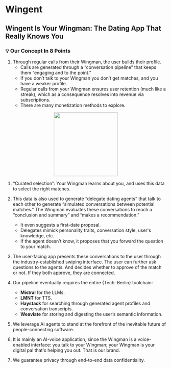 
# Wingent

## Wingent Is Your Wingman: The Dating App That Really Knows You

### 💡 Our Concept In 8 Points

1. Through regular calls from their Wingman, the user builds their profile.
   - Calls are generated through a “conversation pipeline” that keeps them “engaging and to the point.”
   - If you don’t talk to your Wingman you don’t get matches, and you have a weaker profile.
   - Regular calls from your Wingman ensures user retention (much like a streak), which as a consequence resolves into revenue via subscriptions.
   - There are many monetization methods to explore.

<p align="center">
	<img src="https://img.notionusercontent.com/s3/prod-files-secure%2F2a0adaa5-e8b5-4687-8a65-6e280851b1af%2F8c1254d8-f7c9-4549-ab62-63cf808a27ca%2FBildschirmfoto_2025-01-19_um_08.47.29.png/size/w=580?exp=1737284006&sig=VjxQjU_95B18CkeAyvKHH-RaerxrGLnKyEXUqMzYr28" width="200">
</p>

1. “Curated selection”: Your Wingman learns about you, and uses this data to select the right matches.
	
2. This data is also used to generate “delegate dating agents” that talk to each other to generate “simulated conversations between potential matches.” The Wingman evaluates these conversations to reach a “conclusion and summary” and “makes a recommendation.”
   - It even suggests a first-date proposal.
   - Delegates mimick personality traits, conversation style, user's knowledge, etc.
   - If the agent doesn’t know, it proposes that you forward the question to your match.

3. The user-facing app presents these conversations to the user through the industry-established swiping interface. The user can further ask questions to the agents. And decides whether to approve of the match or not. If they both approve, they are connected.

4. Our pipeline eventually requires the entire {Tech: Berlin} toolchain:
   - **Mistral** for the LLMs.
   - **LMNT** for TTS.
   - **Haystack** for searching through generated agent profiles and conversation transcripts.
   - **Weaviate** for storing and digesting the user’s semantic information.
   
   
5. We leverage AI agents to stand at the forefront of the inevitable future of people-connecting software. 

6. It is mainly an AI-voice application, since the Wingman is a voice-enabled interface: you talk to your Wingman; your Wingman is your digital pal that's helping you out. That is our brand.

7. We guarantee privacy through end-to-end data confidentiality.

